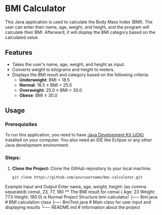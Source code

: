 # BMI Calculator

This Java application is used to calculate the Body Mass Index (BMI). The user can enter their name, age, weight, and height, and the program will calculate their BMI. Afterward, it will display the BMI category based on the calculated value.

## Features
- Takes the user's name, age, weight, and height as input.
- Converts weight to kilograms and height to meters.
- Displays the BMI result and category based on the following criteria:
  - **Underweight**: BMI < 18.5
  - **Normal**: 18.5 ≤ BMI < 25.0
  - **Overweight**: 25.0 ≤ BMI < 30.0
  - **Obese**: BMI ≥ 30.0

## Usage

### Prerequisites

To run this application, you need to have [Java Development Kit (JDK)](https://www.oracle.com/java/technologies/javase-jdk15-downloads.html) installed on your computer. You also need an IDE like Eclipse or any other Java development environment.

### Steps:

1. **Clone the Project:**
   Clone the GitHub repository to your local machine.
   ```bash
   git clone https://github.com/yourusername/bmi-calculator.git
Example Input and Output
Enter name, age, weight, height: (as comma separated) cemal, 23, 77, 180
** The BMI result for cemal ( Age: 23 Weight: 77.0 Height: 180.0) is Normal
Project Structure
bmi-calculator/
├── Bmi.java         # BMI calculation class
├── BmiTest.java     # Main class for user input and displaying results
└── README.md        # Information about the project
